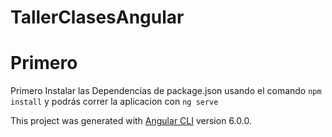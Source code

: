 # TallerClasesAngular

# Primero

Primero Instalar las Dependencias de package.json usando el comando
`npm install` y podrás correr la aplicacion con `ng serve`

This project was generated with [Angular CLI](https://github.com/angular/angular-cli) version 6.0.0.
